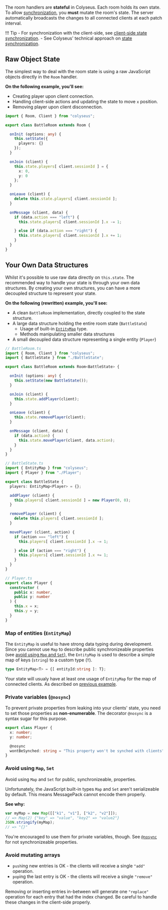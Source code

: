 The room handlers are **stateful** in Colyseus. Each room holds its own state. To allow [synchronization](/concept-state-synchronization), you **must** mutate the room's state. The server automatically broadcasts the changes to all connected clients at each patch interval.

!!! Tip
    - For synchronization with the client-side, see [client-side state synchronization](/client-state-synchronization).
    - See Colyseus' technical approach on [state synchronization](/concept-state-synchronization).

## Raw Object State

The simplest way to deal with the room state is using a raw JavaScript objects directly in the `Room` handler.

**On the following example, you'll see:**

- Creating player upon client connection.
- Handling client-side actions and updating the state to move `x` position.
- Removing player upon client disconnection.

```typescript
import { Room, Client } from "colyseus";

export class BattleRoom extends Room {

  onInit (options: any) {
    this.setState({
      players: {}
    });
  }

  onJoin (client) {
    this.state.players[ client.sessionId ] = {
      x: 0,
      y: 0
    };
  }

  onLeave (client) {
    delete this.state.players[ client.sessionId ];
  }

  onMessage (client, data) {
    if (data.action === "left") {
      this.state.players[ client.sessionId ].x -= 1;

    } else if (data.action === "right") {
      this.state.players[ client.sessionId ].x += 1;
    }
  }
}
```

## Your Own Data Structures

Whilst it's possible to use raw data directly on `this.state`. The recommended way to handle your state is through your own data structures. By creating your own structures, you can have a more decoupled structure to represent your state.

**On the following (rewritten) example, you'll see:**

- A clean `BattleRoom` implementation, directly coupled to the state structure.
- A large data structure holding the entire room state (`BattleState`)
    - Usage of built-in [`EntityMap`](#map-of-entities-entitymap) type.
    - Methods manipulating smaller data structures
- A small decoupled data structure representing a single entity (`Player`)

```typescript fct_label="BattleRoom.ts"
// BattleRoom.ts
import { Room, Client } from "colyseus";
import { BattleState } from "./BattleState";

export class BattleRoom extends Room<BattleState> {

  onInit (options: any) {
    this.setState(new BattleState());
  }

  onJoin (client) {
    this.state.addPlayer(client);
  }

  onLeave (client) {
    this.state.removePlayer(client);
  }

  onMessage (client, data) {
    if (data.action) {
      this.state.movePlayer(client, data.action);
    }
  }
}
```

```typescript fct_label="BattleState.ts"
// BattleState.ts
import { EntityMap } from "colyseus";
import { Player } from "./Player";

export class BattleState {
  players: EntityMap<Player> = {};

  addPlayer (client) {
    this.players[ client.sessionId ] = new Player(0, 0);
  }

  removePlayer (client) {
    delete this.players[ client.sessionId ];
  }

  movePlayer (client, action) {
    if (action === "left") {
      this.players[ client.sessionId ].x -= 1;

    } else if (action === "right") {
      this.players[ client.sessionId ].x += 1;
    }
  }
}
```

```typescript fct_label="Player.ts"
// Player.ts
export class Player {
  constructor (
    public x: number,
    public y: number
  ) {
    this.x = x;
    this.y = y;
  }
}
```

### Map of entities (`EntityMap`)

The `EntityMap` is useful to have strong data typing during development. Since you cannot use `Map` to describe public synchronizeable properties (see [avoid using `Map` and `Set`](#avoid-using-map-set)), the `EntityMap` is used to describe a simple map of keys (`string`) to a custom type (`T`).

```typescript
type EntityMap<T> = {[ entityId:string ]: T};
```

Your state will usualy have at least one usage of `EntityMap` for the map of connected clients. As described on [previous example](#your-own-data-structures).

### Private variables (`@nosync`)

To prevent private properties from leaking into your clients' state, you need to set those properties as **non-enumerable**. The decorator `@nosync` is a syntax sugar for this purpose.

```typescript
export class Player {
  x: number;
  y: number;

  @nosync
  wontBeSynched: string = "This property won't be synched with clients";
}
```

### Avoid using `Map`, `Set`

Avoid using `Map` and `Set` for public, synchronizeable, properties.

Unfortunately, the JavaScript built-in types `Map` and `Set` aren't serializeable by default. This means MessagePack cannot encode them properly.

**See why:**

```typescript
var myMap = new Map([["k1", "v1"], ["k2", "v2"]]);
// => Map(2) {"key" => "value", "key2" => "value2"}
JSON.stringify(myMap);
// => "{}"
```

You're encouraged to use them for private variables, though. See [`@nosync`](#private-variables-nosync) for not synchronizeable properties.

### Avoid mutating arrays

- `push`ing new entries is OK - the clients will receive a single `"add"` operation.
- `pop`ing the last entry is OK - the clients will receive a single `"remove"` operation.

Removing or inserting entries in-between will generate one `"replace"` operation for each entry that had the index changed. Be careful to handle these changes in the client-side properly.
